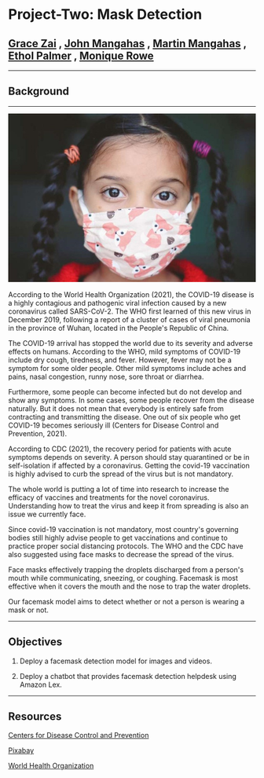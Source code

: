 # Project-Two: Mask Detection 

## [Grace Zai](https://github.com/Gracezai) , [John Mangahas](https://github.com/AdoboPeanuts) , [Martin Mangahas](https://github.com/martsymarts) , [Ethol Palmer](https://github.com/etholpalmer) , [Monique Rowe](https://github.com/moniquerowe15)
___

## Background
___

![background](Images/background.png)

According to the World Health Organization (2021), the COVID-19 disease is a highly contagious and pathogenic viral infection caused by a new coronavirus called SARS-CoV-2.  The WHO first learned of this new virus in December 2019, following a report of a cluster of cases of viral pneumonia in the province of Wuhan, located in the People's Republic of China. 

The COVID-19 arrival has stopped the world due to its severity and adverse effects on humans. According to the WHO, mild symptoms of COVID-19 include dry cough, tiredness, and fever. However, fever may not be a symptom for some older people. Other mild symptoms include aches and pains, nasal congestion, runny nose, sore throat or diarrhea.

Furthermore, some people can become infected but do not develop and show any symptoms. In some cases, some people recover from the disease naturally. But it does not mean that everybody is entirely safe from contracting and transmitting the disease. One out of six people who get COVID-19 becomes seriously ill (Centers for Disease Control and Prevention, 2021).

According to CDC (2021), the recovery period for patients with acute symptoms depends on severity. A person should stay quarantined or be in self-isolation if affected by a coronavirus. Getting the covid-19 vaccination is highly advised to curb the spread of the virus but is not mandatory. 

The whole world is putting a lot of time into research to increase the efficacy of vaccines and treatments for the novel coronavirus. Understanding how to treat the virus and keep it from spreading is also an issue we currently face. 

Since covid-19 vaccination is not mandatory, most country's governing bodies still highly advise people to get vaccinations and continue to practice proper social distancing protocols. The WHO and the CDC have also suggested using face masks to decrease the spread of the virus. 

Face masks effectively trapping the droplets discharged from a person's mouth while communicating, sneezing, or coughing. Facemask is most effective when it covers the mouth and the nose to trap the water droplets. 

Our facemask model aims to detect whether or not a person is wearing a mask or not. 


____

## Objectives

1. Deploy a facemask detection model for images and videos. 

2. Deploy a chatbot that provides facemask detection helpdesk using Amazon Lex.

____

## Resources

[Centers for Disease Control and Prevention](https://www.cdc.gov/coronavirus/2019-ncov/index.html)

[Pixabay](https://pixabay.com)

[World Health Organization](https://www.who.int/emergencies/diseases/novel-coronavirus-2019?gclid=CjwKCAjw4KyJBhAbEiwAaAQbE3O7yveOsQJ_C1R67BxYZAaP6GEBrZaySy3sUnYLsotZm_bRZC4rKBoCCsQQAvD_BwE)

